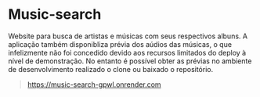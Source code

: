# Music-search

Website para busca de artistas e músicas com seus respectivos albuns. A aplicação também disponibliza prévia dos aúdios das músicas, o que infelizmente não foi concedido devido aos recursos limitados do deploy à nível de demonstração. No entanto é possível obter as prévias no ambiente de desenvolvimento realizado o clone ou baixado o repositório.
> https://music-search-gpwl.onrender.com